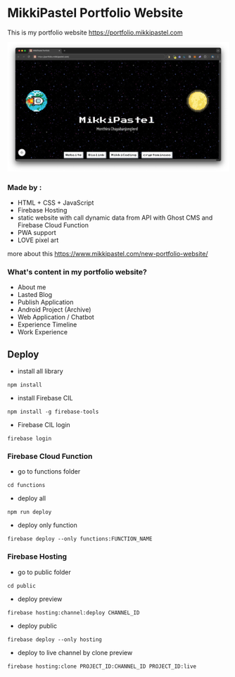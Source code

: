 # MikkiPastel Portfolio Website

This is my portfolio website
https://portfolio.mikkipastel.com

<img src="portfolio-website.webp" style="width=400px; height:auto;">

### Made by :
- HTML + CSS + JavaScript
- Firebase Hosting
- static website with call dynamic data from API with Ghost CMS and Firebase Cloud Function
- PWA support
- LOVE pixel art

more about this https://www.mikkipastel.com/new-portfolio-website/

### What's content in my portfolio website?
- About me
- Lasted Blog
- Publish Application
- Android Project (Archive)
- Web Application / Chatbot
- Experience Timeline
- Work Experience

## Deploy

- install all library
```
npm install
```

- install Firebase CIL
```
npm install -g firebase-tools
```

- Firebase CIL login
```
firebase login
```

### Firebase Cloud Function
- go to functions folder
```
cd functions
```

- deploy all
```
npm run deploy
```

- deploy only function
```
firebase deploy --only functions:FUNCTION_NAME
```

### Firebase Hosting
- go to public folder
```
cd public
```

- deploy preview
```
firebase hosting:channel:deploy CHANNEL_ID
```

- deploy public
```
firebase deploy --only hosting
```

- deploy to live channel by clone preview
```
firebase hosting:clone PROJECT_ID:CHANNEL_ID PROJECT_ID:live
```